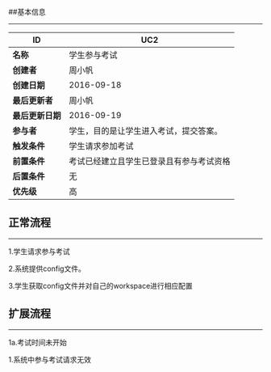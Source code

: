 ##基本信息

----

|ID|UC2|
|---|---|
|**名称**|学生参与考试|
|**创建者**|周小帆|
|**创建日期**|2016-09-18|
|**最后更新者**|周小帆|
|**最后更新日期**|2016-09-19|
|**参与者**|学生，目的是让学生进入考试，提交答案。|
|**触发条件**|学生请求参加考试|
|**前置条件**|考试已经建立且学生已登录且有参与考试资格|
|**后置条件**|无|
|**优先级**|高|



## 正常流程

----

1.学生请求参与考试

2.系统提供config文件。

3.学生获取config文件并对自己的workspace进行相应配置


## 扩展流程

----

1a.考试时间未开始

1.系统中参与考试请求无效
